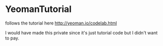 # YeomanTutorial
follows the tutorial here http://yeoman.io/codelab.html

I would have made this private since it's just tutorial code but I didn't want to pay.
